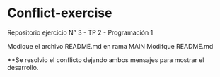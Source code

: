 # Conflict-exercise
Repositorio ejercicio N° 3 - TP 2 - Programación 1

Modique el archivo README.md en rama MAIN
Modifque README.md

**Se resolvio el conflicto dejando ambos mensajes para mostrar el desarrollo.
